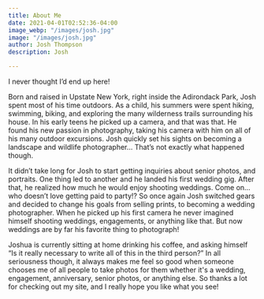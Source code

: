 ```yaml
---
title: About Me
date: 2021-04-01T02:52:36-04:00
image_webp: "/images/josh.jpg"
image: "/images/josh.jpg"
author: Josh Thompson
description: Josh

---
```

I never thought I’d end up here!

Born and raised in Upstate New York, right inside the Adirondack Park, Josh spent most of his time outdoors. As a child, his summers were spent hiking, swimming, biking, and exploring the many wilderness trails surrounding his house. In his early teens he picked up a camera, and that was that. He found his new passion in photography, taking his camera with him on all of his many outdoor excursions. Josh quickly set his sights on becoming a landscape and wildlife photographer… That’s not exactly what happened though.

It didn’t take long for Josh to start getting inquiries about senior photos, and portraits. One thing led to another and he landed his first wedding gig. After that, he realized how much he would enjoy shooting weddings. Come on… who doesn’t love getting paid to party!? So once again Josh switched gears and decided to change his goals from selling prints, to becoming a wedding photographer. When he picked up his first camera he never imagined himself shooting weddings, engagements, or anything like that. But now weddings are by far his favorite thing to photograph!

Joshua is currently sitting at home drinking his coffee, and asking himself “Is it really necessary to write all of this in the third person?” In all seriousness though, it always makes me feel so good when someone chooses me of all people to take photos for them whether it's a wedding, engagement, anniversary, senior photos, or anything else. So thanks a lot for checking out my site, and I really hope you like what you see!